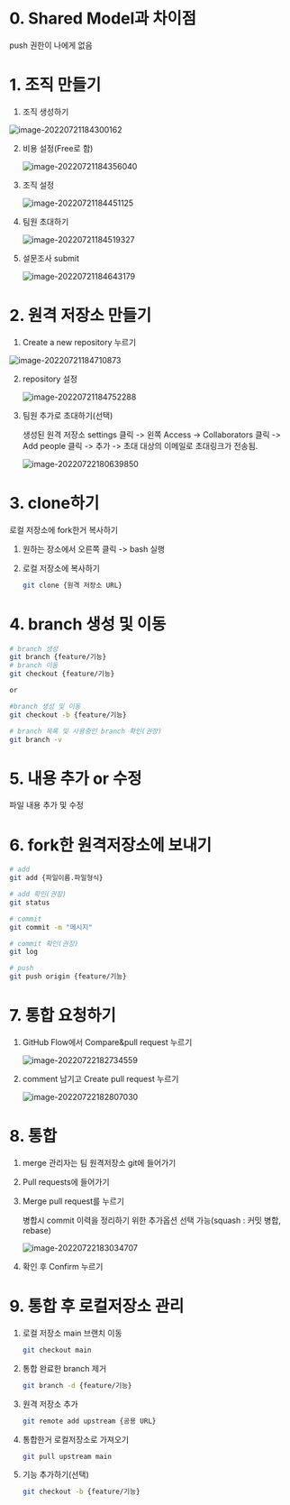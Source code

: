 # 0. Shared Model과 차이점

push 권한이 나에게 없음

# 1. 조직 만들기

1. 조직 생성하기

![image-20220721184300162](md-images/image-20220721184300162.png)

2. 비용 설정(Free로 함)

   ![image-20220721184356040](md-images/image-20220721184356040.png)

3. 조직 설정

   ![image-20220721184451125](md-images/image-20220721184451125.png)

4. 팀원 초대하기

   ![image-20220721184519327](md-images/image-20220721184519327.png)



5. 설문조사 submit

   ![image-20220721184643179](md-images/image-20220721184643179.png)



# 2. 원격 저장소 만들기

1. Create a new repository 누르기

![image-20220721184710873](md-images/image-20220721184710873.png)

2. repository 설정

   ![image-20220721184752288](md-images/image-20220721184752288.png)

3. 팀원 추가로 초대하기(선택)

   생성된 원격 저장소 settings 클릭 -> 왼쪽 Access -> Collaborators 클릭 -> Add people 클릭 -> 추가 -> 초대 대상의 이메일로 초대링크가 전송됨.

   ![image-20220722180639850](md-images/image-20220722180639850.png)



# 3. clone하기

로컬 저장소에 fork한거 복사하기

1. 원하는 장소에서 오른쪽 클릭 -> bash 실행

2. 로컬 저장소에 복사하기

   ```bash
   git clone {원격 저장소 URL}
   ```




# 4. branch 생성 및 이동

```bash
# branch 생성
git branch {feature/기능}
# branch 이동
git checkout {feature/기능}

or

#branch 생성 및 이동
git checkout -b {feature/기능}

# branch 목록 및 사용중인 branch 확인(권장)
git branch -v
```



# 5. 내용 추가 or 수정

파일 내용 추가 및 수정



# 6. fork한 원격저장소에 보내기

```bash
# add
git add {파일이름.파일형식}

# add 확인(권장)
git status

# commit
git commit -m "메시지"

# commit 확인(권장)
git log

# push
git push origin {feature/기능}
```



# 7. 통합 요청하기

1. GitHub Flow에서 Compare&pull request 누르기

   ![image-20220722182734559](md-images/image-20220722182734559.png)

2. comment 남기고 Create pull request 누르기

   ![image-20220722182807030](md-images/image-20220722182807030.png)



# 8. 통합

1. merge 관리자는 팀 원격저장소 git에 들어가기

2. Pull requests에 들어가기

3. Merge pull request를 누르기

   병합시 commit 이력을 정리하기 위한 추가옵션 선택 가능(squash : 커밋 병합, rebase)

   ![image-20220722183034707](md-images/image-20220722183034707.png)

4. 확인 후 Confirm 누르기



# 9. 통합 후 로컬저장소 관리

1. 로컬 저장소 main 브랜치 이동

   ```bash
   git checkout main
   ```

2. 통합 완료한 branch 제거

   ```bash
   git branch -d {feature/기능}
   ```

3. 원격 저장소 추가

   ```bash
   git remote add upstream {공용 URL}
   ```

3. 통합한거 로컬저장소로 가져오기

   ```bash
   git pull upstream main
   ```

4. 기능 추가하기(선택)

   ```bash
   git checkout -b {feature/기능}
   ```

   